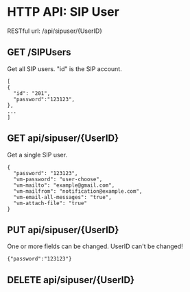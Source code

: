 # HTTP API: SIP User
RESTful url:  /api/sipuser/{UserID}

## GET /SIPUsers
Get all SIP users. "id" is the SIP account.
```
[
{
  "id": "201",
  "password":"123123",
},
...
]
```
## GET api/sipuser/{UserID}
Get a single SIP user.

```
{
  "password": "123123",
  "vm-password": "user-choose",
  "vm-mailto": "example@gmail.com",
  "vm-mailfrom": "notification@example.com",
  "vm-email-all-messages": "true",
  "vm-attach-file": "true"
}
```

## PUT api/sipuser/{UserID}
One or more fields can be changed. UserID can't be changed!

```
{"password":"123123"}
```

## DELETE api/sipuser/{UserID}


